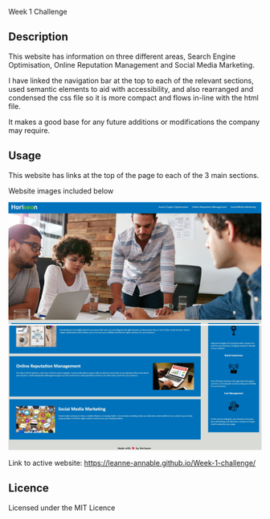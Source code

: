 Week 1 Challenge


## Description 

This website has information on three different areas, Search Engine Optimisation, Online Reputation Management and Social Media Marketing.

I have linked the navigation bar at the top to each of the relevant sections, used semantic elements to aid with accessibility, and also rearranged and condensed the css file so it is more compact and flows in-line with the html file.

It makes a good base for any future additions or modifications the company may require.


## Usage 

This website has links at the top of the page to each of the 3 main sections.

Website images included below


![first-half-of-webpage](assets/images/READMEpic1.jpg)
![second-half-of-webpage](assets/images/READMEpic2.jpg)


Link to active website: https://leanne-annable.github.io/Week-1-challenge/

## Licence

Licensed under the MIT Licence